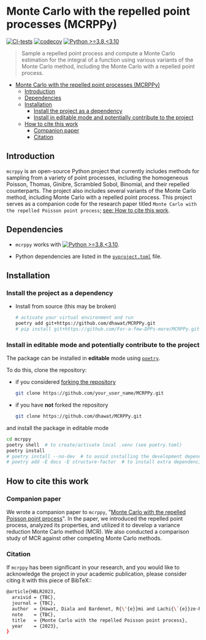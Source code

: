 # Monte Carlo with the repelled point processes (MCRPPy)

[![CI-tests](https://github.com/dhawat/MCRPPy/actions/workflows/ci.yml/badge.svg)](https://github.com/dhawat/MCRPPy/actions/workflows/ci.yml)
[![codecov](https://codecov.io/gh/dhawat/MCRPPy/branch/main/graph/badge.svg?token=CODE_COV_TOKEN)](https://codecov.io/gh/dhawat/MCRPPy)
[![Python >=3.8,<3.10](https://img.shields.io/badge/python->=3.8,<3.10-blue.svg)](https://www.python.org/downloads/release/python-371/)

> Sample a repelled point process and compute a Monte Carlo estimation for the integral of a function using various variants of the Monte Carlo method, including the Monte Carlo with a repelled point process.

- [Monte Carlo with the repelled point processes (MCRPPy)](#monte-carlo-with-the-repelled-point-processes-mcrppy)
  - [Introduction](#introduction)
  - [Dependencies](#dependencies)
  - [Installation](#installation)
    - [Install the project as a dependency](#install-the-project-as-a-dependency)
    - [Install in editable mode and potentially contribute to the project](#install-in-editable-mode-and-potentially-contribute-to-the-project)
  - [How to cite this work](#how-to-cite-this-work)
    - [Companion paper](#companion-paper)
    - [Citation](#citation)

## Introduction

`mcrppy` is an open-source Python project that currently includes methods for sampling from a variety of point processes, including the homogeneous Poisson, Thomas, Ginibre, Scrambled Sobol, Binomial, and their repelled counterparts. The project also includes several variants of the Monte Carlo method, including Monte Carlo with a repelled point process.
This project serves as a companion code for the research paper titled ``Monte Carlo with the repelled Poisson point process``; [see: How to cite this work](#how-to-cite-this-work).

## Dependencies

- `mcrppy` works with [![Python >=3.8,<3.10](https://img.shields.io/badge/python->=3.7.1,<3.10-blue.svg)](https://www.python.org/downloads/release/python-371/).

- Python dependencies are listed in the [`pyproject.toml`](./pyproject.toml) file.

## Installation

### Install the project as a dependency

- Install from source (this may be broken)

  ```bash
  # activate your virtual environment and run
  poetry add git+https://github.com/dhawat/MCRPPy.git
  # pip install git+https://github.com/For-a-few-DPPs-more/MCRPPy.git
  ```

### Install in editable mode and potentially contribute to the project

The package can be installed in **editable** mode using [`poetry`](https://python-poetry.org/).

To do this, clone the repository:

- if you considered [forking the repository](https://github.com/dhawat/MCRPPy/fork)

  ```bash
  git clone https://github.com/your_user_name/MCRPPy.git
  ```

- if you have **not** forked the repository

  ```bash
  git clone https://github.com/dhawat/MCRPPy.git
  ```

and install the package in editable mode

```bash
cd mcrppy
poetry shell  # to create/activate local .venv (see poetry.toml)
poetry install
# poetry install --no-dev  # to avoid installing the development dependencies
# poetry add -E docs -E structure-factor  # to install extra dependencies
```

## How to cite this work

### Companion paper

We wrote a companion paper to `mcrppy`, "[Monte Carlo with the repelled Poisson point process](TBC)". In the paper, we introduced the repelled point process, analyzed its properties, and utilized it to develop a variance reduction Monte Carlo method (MCR). We also conducted a comparison study of MCR against other competing Monte Carlo methods.

### Citation

If `mcrppy` has been significant in your research, and you would like to acknowledge the project in your academic publication, please consider citing it with this piece of BibTeX::

  ```bash
  @article{HBLR2023,
    arxivid = {TBC},
    journal = {TBC},
    author  = {Hawat, Diala and Bardenet, R{\'{e}}mi and Lachi{\`{e}}ze-Rey, Rapha{\"{e}}l},
    note    = {TBC},
    title   = {Monte Carlo with the repelled Poisson point process},
    year    = {2023},
  }
  ```
